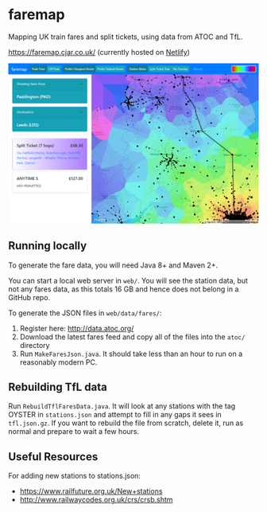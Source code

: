# faremap
Mapping UK train fares and split tickets, using data from ATOC and TfL.

https://faremap.cjar.co.uk/
(currently hosted on [Netlify](https://www.netlify.com/))

![website preview](https://raw.githubusercontent.com/JakeCracknell/fare_map/master/preview.png)

## Running locally
To generate the fare data, you will need Java 8+ and Maven 2+.

You can start a local web server in `web/`. You will see the station data, but not any fares data, as this totals 16 GB and hence does not belong in a GitHub repo.

To generate the JSON files in `web/data/fares/`:
1. Register here: http://data.atoc.org/
2. Download the latest fares feed and copy all of the files into the `atoc/` directory
3. Run `MakeFaresJson.java`. It should take less than an hour to run on a reasonably modern PC.


## Rebuilding TfL data
Run `RebuildTflFaresData.java`. It will look at any stations with the tag OYSTER in `stations.json` and attempt to fill in any gaps it sees in `tfl.json.gz`. If you want to rebuild the file from scratch, delete it, run as normal and prepare to wait a few hours.

## Useful Resources
For adding new stations to stations.json:
* https://www.railfuture.org.uk/New+stations
* http://www.railwaycodes.org.uk/crs/crsb.shtm
